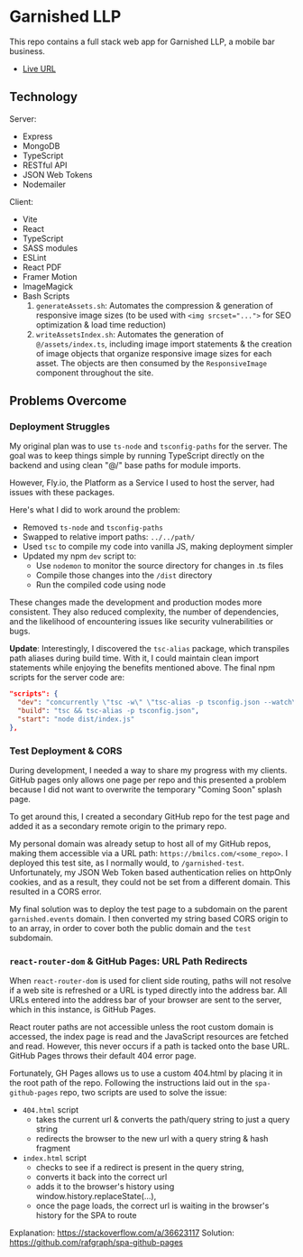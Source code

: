# Garnished LLP

This repo contains a full stack web app for Garnished LLP, a mobile bar business.

- [Live URL](https://garnished.events)

## Technology

Server:

- Express
- MongoDB
- TypeScript
- RESTful API
- JSON Web Tokens
- Nodemailer

Client:

- Vite
- React
- TypeScript
- SASS modules
- ESLint
- React PDF
- Framer Motion
- ImageMagick
- Bash Scripts
  1. `generateAssets.sh`: Automates the compression & generation of responsive image sizes (to be used with `<img srcset="...">` for SEO optimization & load time reduction)
  2. `writeAssetsIndex.sh`: Automates the generation of `@/assets/index.ts`, including image import statements & the creation of image objects that organize responsive image sizes for each asset. The objects are then consumed by the `ResponsiveImage` component throughout the site.

## Problems Overcome

### Deployment Struggles

My original plan was to use `ts-node` and `tsconfig-paths` for the server. The goal was to keep things simple by running TypeScript directly on the backend and using clean "@/" base paths for module imports.

However, Fly.io, the Platform as a Service I used to host the server, had issues with these packages.

Here's what I did to work around the problem:

- Removed `ts-node` and `tsconfig-paths`
- Swapped to relative import paths: `../../path/`
- Used `tsc` to compile my code into vanilla JS, making deployment simpler
- Updated my npm `dev` script to:
  - Use `nodemon` to monitor the source directory for changes in .ts files
  - Compile those changes into the `/dist` directory
  - Run the compiled code using node

These changes made the development and production modes more consistent. They also reduced complexity, the number of dependencies, and the likelihood of encountering issues like security vulnerabilities or bugs.

**Update**: Interestingly, I discovered the `tsc-alias` package, which transpiles path aliases during build time. With it, I could maintain clean import statements while enjoying the benefits mentioned above. The final npm scripts for the server code are:

```json
"scripts": {
  "dev": "concurrently \"tsc -w\" \"tsc-alias -p tsconfig.json --watch\" \"nodemon dist/index.js\"",
  "build": "tsc && tsc-alias -p tsconfig.json",
  "start": "node dist/index.js"
},
```

### Test Deployment & CORS

During development, I needed a way to share my progress with my clients. GitHub pages only allows one page per repo and this presented a problem because I did not want to overwrite the temporary "Coming Soon" splash page.

To get around this, I created a secondary GitHub repo for the test page and added it as a secondary remote origin to the primary repo.

My personal domain was already setup to host all of my GitHub repos, making them accessible via a URL path: `https://bmilcs.com/<some_repo>`. I deployed this test site, as I normally would, to `/garnished-test`. Unfortunately, my JSON Web Token based authentication relies on httpOnly cookies, and as a result, they could not be set from a different domain. This resulted in a CORS error.

My final solution was to deploy the test page to a subdomain on the parent `garnished.events` domain. I then converted my string based CORS origin to to an array, in order to cover both the public domain and the `test` subdomain.

### `react-router-dom` & GitHub Pages: URL Path Redirects

When `react-router-dom` is used for client side routing, paths will not resolve if a web site is refreshed or a URL is typed directly into the address bar. All URLs entered into the address bar of your browser are sent to the server, which in this instance, is GitHub Pages.

React router paths are not accessible unless the root custom domain is accessed, the index page is read and the JavaScript resources are fetched and read. However, this never occurs if a path is tacked onto the base URL. GitHub Pages throws their default 404 error page.

Fortunately, GH Pages allows us to use a custom 404.html by placing it in the root path of the repo. Following the instructions laid out in the `spa-github-pages` repo, two scripts are used to solve the issue:

- `404.html` script
  - takes the current url & converts the path/query string to just a query string
  - redirects the browser to the new url with a query string & hash fragment
- `index.html` script
  - checks to see if a redirect is present in the query string,
  - converts it back into the correct url
  - adds it to the browser's history using window.history.replaceState(...),
  - once the page loads, the correct url is waiting in the browser's history for the SPA to route

Explanation: https://stackoverflow.com/a/36623117
Solution: https://github.com/rafgraph/spa-github-pages
